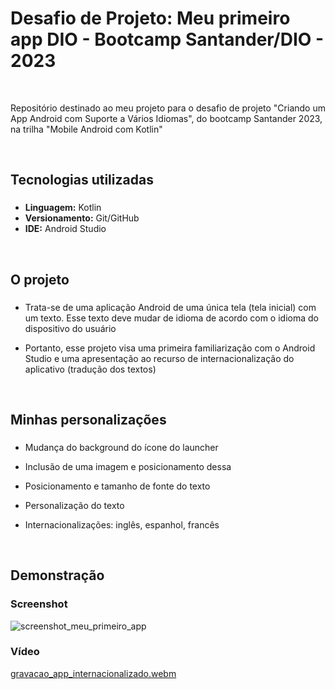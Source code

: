 # Desafio de Projeto: Meu primeiro app DIO - Bootcamp Santander/DIO - 2023

<br>

Repositório destinado ao meu projeto para o desafio de projeto "Criando um App Android com Suporte a Vários Idiomas", do bootcamp Santander 2023, na trilha "Mobile Android com Kotlin"

<br>

## Tecnologias utilizadas

###

* **Linguagem:** Kotlin
* **Versionamento:** Git/GitHub
* **IDE:** Android Studio

<br>

## O projeto

###

* Trata-se de uma aplicação Android de uma única tela (tela inicial) com um texto. Esse texto deve mudar de idioma de acordo com o idioma do dispositivo do usuário
- Portanto, esse projeto visa uma primeira familiarização com o Android Studio e uma apresentação ao recurso de internacionalização do aplicativo (tradução dos textos)

<br>

## Minhas personalizações

###

* Mudança do background do ícone do launcher
- Inclusão de uma imagem e posicionamento dessa
* Posicionamento e tamanho de fonte do texto
- Personalização do texto
* Internacionalizações: inglês, espanhol, francês

<br>

## Demonstração

### Screenshot

![screenshot_meu_primeiro_app](https://github.com/jessicaraissapessoa/desafio-projeto-meu-primeiro-app--dio-bootcamp-santander-dio-2023/assets/103599234/b0de18ad-0bc6-4241-b0c8-beb9e14b0a44)

### Vídeo

[gravacao_app_internacionalizado.webm](https://github.com/jessicaraissapessoa/desafio-projeto-meu-primeiro-app--dio-bootcamp-santander-dio-2023/assets/103599234/91a9845c-936a-4e29-85b6-bc474e2f954d)

